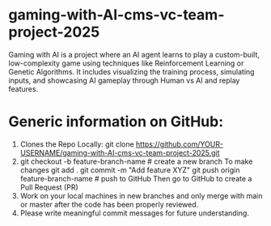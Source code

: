 # gaming-with-AI-cms-vc-team-project-2025
Gaming with AI is a project where an AI agent learns to play a custom-built, low-complexity game using techniques like Reinforcement Learning or Genetic Algorithms. It includes visualizing the training process, simulating inputs, and showcasing AI gameplay through Human vs AI and replay features.

# Generic information on GitHub:
1. Clones the Repo Locally: git clone https://github.com/YOUR-USERNAME/gaming-with-AI-cms-vc-team-project-2025.git
2. git checkout -b feature-branch-name   # create a new branch
  To make changes
  git add .
  git commit -m "Add feature XYZ"
  git push origin feature-branch-name   # push to GitHub
  Then go to GitHub to create a Pull Request (PR)
3. Work on your local machines in new branches and only merge with main or master after the code has been properly reviewed.
4. Please write meaningful commit messages for future understanding. 
